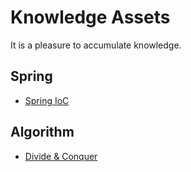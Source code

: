 # Knowledge Assets

It is a pleasure to accumulate knowledge.



## Spring

- [Spring IoC](https://github.com/jihunparkme/Knowledge-Property/blob/master/Spring/Spring-IoC.md)



## Algorithm

- [Divide & Conquer](https://github.com/jihunparkme/Algorithmic-Problem-Solving-Strategies/blob/master/7.divid%26conquer/README.md)

